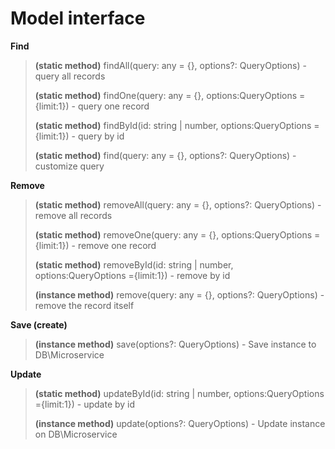 # Model interface

**Find**

> **\(static method\)** findAll\(query: any = {}, options?: QueryOptions\) - query all records
>
> **\(static method\)** findOne\(query: any = {}, options:QueryOptions ={limit:1}\) - query one record
>
> **\(static method\)** findById\(id: string \| number, options:QueryOptions ={limit:1}\) - query by id
>
> **\(static method\)** find\(query: any = {}, options?: QueryOptions\) - customize query

**Remove**

> **\(static method\)** removeAll\(query: any = {}, options?: QueryOptions\) - remove all records
>
> **\(static method\)** removeOne\(query: any = {}, options:QueryOptions ={limit:1}\) - remove one record
>
> **\(static method\)** removeById\(id: string \| number, options:QueryOptions ={limit:1}\) - remove by id
>
> **\(instance method\)** remove\(query: any = {}, options?: QueryOptions\) - remove the record itself

**Save \(create\)**

> **\(instance method\)** save\(options?: QueryOptions\) - Save instance to DB\Microservice

**Update**

> **\(static method\)** updateById\(id: string \| number, options:QueryOptions ={limit:1}\) - update by id
>
> **\(instance method\)** update\(options?: QueryOptions\) - Update instance on DB\Microservice



